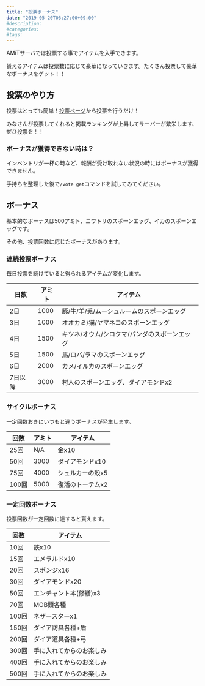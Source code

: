 ```yaml
---
title: "投票ボーナス"
date: "2019-05-20T06:27:00+09:00"
#description:
#categories:
#tags:
---
```


AMiTサーバでは投票する事でアイテムを入手できます。

貰えるアイテムは投票数に応じて豪華になっていきます。たくさん投票して豪華なボーナスをゲット！！

## 投票のやり方
投票はとっても簡単！[投票ページ](https://minecraft.jp/servers/53d3f8ee4ddda15fb80041a7/vote)から投票を行うだけ！

みなさんが投票してくれると掲載ランキングが上昇してサーバーが繁栄します、ぜひ投票を！！

### ボーナスが獲得できない時は？
インベントリが一杯の時など、報酬が受け取れない状況の時にはボーナスが獲得できません。

手持ちを整理した後で`/vote get`コマンドを試してみてください。

## ボーナス
基本的なボーナスは500アミト、ニワトリのスポーンエッグ、イカのスポーンエッグです。

その他、投票回数に応じたボーナスがあります。

### 連続投票ボーナス
毎日投票を続けていると得られるアイテムが変化します。

|日数|アミト|アイテム|
|----|------|--------|
|2日|1000|豚/牛/羊/兎/ムーシュルームのスポーンエッグ|
|3日|1000|オオカミ/猫/ヤマネコのスポーンエッグ|
|4日|1500|キツネ/オウム/シロクマ/パンダのスポーンエッグ|
|5日|1500|馬/ロバ/ラマのスポーンエッグ|
|6日|2000|カメ/イルカのスポーンエッグ|
|7日以降|3000|村人のスポーンエッグ、ダイアモンドx2|

### サイクルボーナス
一定回数おきにいつもと違うボーナスが発生します。

|回数|アミト|アイテム|
|----|------|--------|
|25回|N/A|金x10|
|50回|3000|ダイアモンドx10|
|75回|4000|シュルカーの殻x5|
|100回|5000|復活のトーテムx2|

### 一定回数ボーナス
投票回数が一定回数に達すると貰えます。

|回数|アイテム|
|----|--------|
|10回|鉄x10|
|15回|エメラルドx10|
|20回|スポンジx16|
|30回|ダイアモンドx20|
|50回|エンチャント本(修繕)x3|
|70回|MOB頭各種|
|100回|ネザースターx1|
|150回|ダイア防具各種+盾|
|200回|ダイア道具各種+弓|
|300回|手に入れてからのお楽しみ|
|400回|手に入れてからのお楽しみ|
|500回|手に入れてからのお楽しみ|

